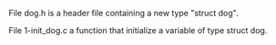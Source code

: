 File dog.h is a header file containing a new type "struct dog".

File 1-init_dog.c a function that initialize a variable of type struct dog.
